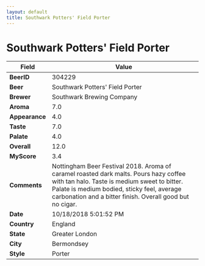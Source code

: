 ```yaml
---
layout: default
title: Southwark Potters' Field Porter
---
```


# Southwark Potters' Field Porter

| Field         | Value     |
|---------------|-----------|
| **BeerID** | 304229 |
| **Beer** | Southwark Potters' Field Porter |
| **Brewer** | Southwark Brewing Company |
| **Aroma** | 7.0 |
| **Appearance** | 4.0 |
| **Taste** | 7.0 |
| **Palate** | 4.0 |
| **Overall** | 12.0 |
| **MyScore** | 3.4 |
| **Comments** | Nottingham Beer Festival 2018. Aroma of caramel roasted dark malts. Pours hazy coffee with tan halo. Taste is medium sweet to bitter. Palate is medium bodied, sticky feel, average carbonation and a bitter finish. Overall good but no cigar. |
| **Date** | 10/18/2018 5:01:52 PM |
| **Country** | England |
| **State** | Greater London |
| **City** | Bermondsey |
| **Style** | Porter |
